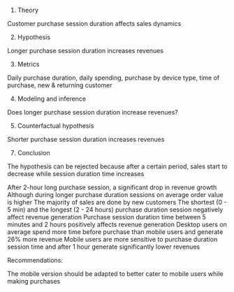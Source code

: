 1. Theory

Customer purchase session duration affects sales dynamics

2. Hypothesis

Longer purchase session duration increases revenues

3. Metrics

Daily purchase duration, daily spending, purchase by device type, time of purchase, new & returning customer


4. Modeling and inference

Does longer purchase session duration increase revenues?


5. Counterfactual hypothesis

Shorter purchase session duration increases revenues


7. Conclusion

The hypothesis can be rejected because after a certain period, sales start to decrease while session duration time increases

After 2-hour long purchase session, a significant drop in revenue growth
Although during longer purchase duration sessions on average order value is higher
The majority of sales are done by new customers
The shortest (0 - 5 min) and the longest (2 - 24 hours) purchase duration session negatively affect revenue generation
Purchase session duration time between 5 minutes and 2 hours positively affects revenue generation
Desktop users on average spend more time before purchase than mobile users and generate  26% more revenue
Mobile users are more sensitive to purchase duration session time and after 1 hour generate significantly lower revenues

Recommendations:

The mobile version should be adapted to better cater to mobile users while making purchases
